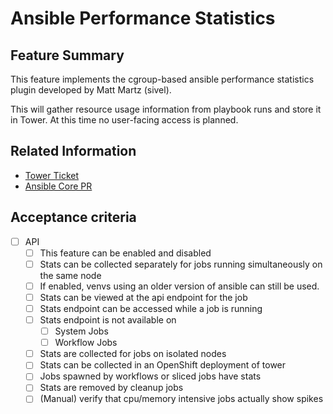 # Ansible Performance Statistics

## Feature Summary

This feature implements the cgroup-based ansible performance statistics plugin developed by Matt Martz (sivel).

This will gather resource usage information from playbook runs and store it in Tower. At this time no user-facing access is planned.

## Related Information

* [Tower Ticket](https://github.com/ansible/tower/issues/3223)
* [Ansible Core PR](https://github.com/ansible/ansible/pull/46346)

## Acceptance criteria

* [ ] API
  * [ ] This feature can be enabled and disabled
  * [ ] Stats can be collected separately for jobs running simultaneously on the same node
  * [ ] If enabled, venvs using an older version of ansible can still be used.
  * [ ] Stats can be viewed at the api endpoint for the job
  * [ ] Stats endpoint can be accessed while a job is running
  * [ ] Stats endpoint is not available on
    * [ ] System Jobs
    * [ ] Workflow Jobs
  * [ ] Stats are collected for jobs on isolated nodes
  * [ ] Stats can be collected in an OpenShift deployment of tower
  * [ ] Jobs spawned by workflows or sliced jobs have stats
  * [ ] Stats are removed by cleanup jobs
  * [ ] (Manual) verify that cpu/memory intensive jobs actually show spikes